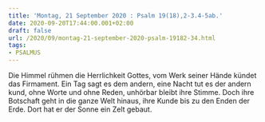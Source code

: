 ```yaml
---
title: 'Montag, 21 September 2020 : Psalm 19(18),2-3.4-5ab.'
date: 2020-09-20T17:44:00.001+02:00
draft: false
url: /2020/09/montag-21-september-2020-psalm-19182-34.html
tags: 
- PSALMUS
---
```


Die Himmel rühmen die Herrlichkeit Gottes, vom Werk seiner Hände kündet das Firmament. Ein Tag sagt es dem andern, eine Nacht tut es der andern kund, ohne Worte und ohne Reden, unhörbar bleibt ihre Stimme. Doch ihre Botschaft geht in die ganze Welt hinaus, ihre Kunde bis zu den Enden der Erde. Dort hat er der Sonne ein Zelt gebaut.